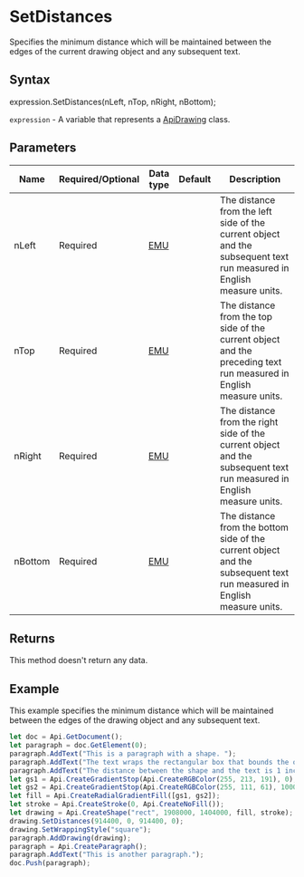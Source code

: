 # SetDistances

Specifies the minimum distance which will be maintained between the edges of the current drawing object and any
subsequent text.

## Syntax

expression.SetDistances(nLeft, nTop, nRight, nBottom);

`expression` - A variable that represents a [ApiDrawing](../ApiDrawing.md) class.

## Parameters

| **Name** | **Required/Optional** | **Data type** | **Default** | **Description** |
| ------------- | ------------- | ------------- | ------------- | ------------- |
| nLeft | Required | [EMU](../../Enumeration/EMU.md) |  | The distance from the left side of the current object and the subsequent text run measured in English measure units. |
| nTop | Required | [EMU](../../Enumeration/EMU.md) |  | The distance from the top side of the current object and the preceding text run measured in English measure units. |
| nRight | Required | [EMU](../../Enumeration/EMU.md) |  | The distance from the right side of the current object and the subsequent text run measured in English measure units. |
| nBottom | Required | [EMU](../../Enumeration/EMU.md) |  | The distance from the bottom side of the current object and the subsequent text run measured in English measure units. |

## Returns

This method doesn't return any data.

## Example

This example specifies the minimum distance which will be maintained between the edges of the drawing object and any subsequent text.

```javascript
let doc = Api.GetDocument();
let paragraph = doc.GetElement(0);
paragraph.AddText("This is a paragraph with a shape. ");
paragraph.AddText("The text wraps the rectangular box that bounds the object. ");
paragraph.AddText("The distance between the shape and the text is 1 inch (914400 English measure units).");
let gs1 = Api.CreateGradientStop(Api.CreateRGBColor(255, 213, 191), 0);
let gs2 = Api.CreateGradientStop(Api.CreateRGBColor(255, 111, 61), 100000);
let fill = Api.CreateRadialGradientFill([gs1, gs2]);
let stroke = Api.CreateStroke(0, Api.CreateNoFill());
let drawing = Api.CreateShape("rect", 1908000, 1404000, fill, stroke);
drawing.SetDistances(914400, 0, 914400, 0);
drawing.SetWrappingStyle("square");
paragraph.AddDrawing(drawing);
paragraph = Api.CreateParagraph();
paragraph.AddText("This is another paragraph.");
doc.Push(paragraph);
```
